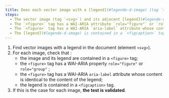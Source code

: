 ```yaml
---
title: Does each vector image with a [legend](#legende-d-image) (tag `<svg>` associated with an adjacent [legend](#legende-d-image)), if necessary, meet these conditions?
steps:
  - The vector image (tag `<svg>`) and its adjacent [legend](#legende-d-image) are contained in a tag `<figure>`.
  - The `<figure>` tag has a WAI-ARIA attribute `role="figure"` or `role="group"`.
  - The `<figure>` tag has a WAI-ARIA `aria-label` attribute whose content is identical to the content of the [legend](#legende-d-image).
  - The [legend](#legende-d-image) is contained in a `<figcaption>` tag.
---
```


1. Find vector images with a legend in the document (element `<svg>`).
2. For each image, check that :
   - the image and its legend are contained in a `<figure>` tag;
   - the `<figure>` tag has a WAI-ARIA property `role="figure"` or `role="group"` ;
   - the `<figure>` tag has a WAI-ARIA `aria-label` attribute whose content is identical to the content of the legend;
   - the legend is contained in a `<figcaption>` tag.
3. If this is the case for each image, **the test is validated**.
